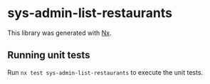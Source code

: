 # sys-admin-list-restaurants

This library was generated with [Nx](https://nx.dev).

## Running unit tests

Run `nx test sys-admin-list-restaurants` to execute the unit tests.
